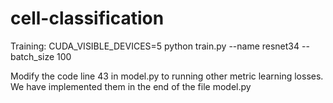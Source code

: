 # cell-classification

Training:
CUDA_VISIBLE_DEVICES=5 python train.py --name resnet34 --batch_size 100

Modify the code line 43 in model.py to running other metric learning losses. We have implemented them in the end of the file model.py

